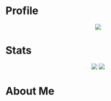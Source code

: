 # Profile
<p align = "center">
    <img src = "https://discord.c99.nl/widget/theme-2/924045799833350224.png"/>
</p>


# Stats
<p align = "center">
    <img src = "https://github-readme-stats.vercel.app/api/top-langs/?username=thugging&layout=compact&theme=dark"/>
    <img src = "https://github-readme-stats.vercel.app/api?username=thugging&show_icons=true&theme=dracula"/>
</p>


# About Me
